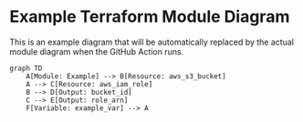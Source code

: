 # Example Terraform Module Diagram

This is an example diagram that will be automatically replaced by the actual module diagram when the GitHub Action runs.

```mermaid
graph TD
    A[Module: Example] --> B[Resource: aws_s3_bucket]
    A --> C[Resource: aws_iam_role]
    B --> D[Output: bucket_id]
    C --> E[Output: role_arn]
    F[Variable: example_var] --> A
```
